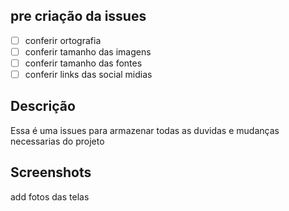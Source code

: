 ## pre criação da issues

- [ ] conferir ortografia
- [ ] conferir tamanho das imagens
- [ ] conferir tamanho das fontes
- [ ] conferir links das social midias

## Descrição

Essa é uma issues para armazenar todas as duvidas e mudanças necessarias do projeto

## Screenshots

add fotos das telas

